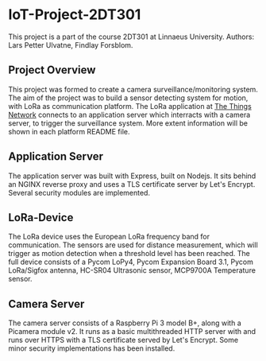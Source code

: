 # IoT-Project-2DT301
This project is a part of the course 2DT301 at Linnaeus University.
Authors: Lars Petter Ulvatne, Findlay Forsblom.

<!-- ABOUT THE PROJECT -->
## Project Overview
This project was formed to create a camera surveillance/monitoring system. The aim of the project was to build a sensor detecting system for motion, with LoRa as communication platform. The LoRa application at [The Things Network](https://www.thethingsnetwork.org/) connects to an application server which interracts with a camera server, to trigger the surveillance system. More extent information will be shown in each platform README file.

## Application Server
The application server was built with Express, built on Nodejs. It sits behind an NGINX reverse proxy and uses a TLS certificate server by Let's Encrypt. Several security modules are implemented.

## LoRa-Device
The LoRa device uses the European LoRa frequency band for communication. The sensors are used for distance measurement, which will trigger as motion detection when a threshold level has been reached. The full device consists of a Pycom LoPy4, Pycom Expansion Board 3.1, Pycom LoRa/Sigfox antenna, HC-SR04 Ultrasonic sensor, MCP9700A Temperature sensor.

## Camera Server
The camera server consists of a Raspberry Pi 3 model B+, along with a Picamera module v2. It runs as a basic multithreaded HTTP server with and runs over HTTPS with a TLS certificate served by Let's Encrypt. Some minor security implementations has been installed. 



